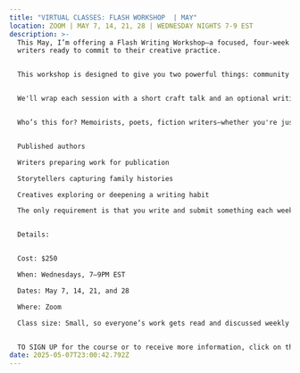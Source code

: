 ```yaml
---
title: "VIRTUAL CLASSES: FLASH WORKSHOP  | MAY"
location: ZOOM | MAY 7, 14, 21, 28 | WEDNESDAY NIGHTS 7-9 EST
description: >-
  This May, I’m offering a Flash Writing Workshop—a focused, four-week space for
  writers ready to commit to their creative practice.


  This workshop is designed to give you two powerful things: community and accountability. Each week, your writing will be the heart of our work. You'll submit anything from one paragraph to three pages, and we’ll spend the bulk of class offering thoughtful, supportive feedback on each submission.


  We'll wrap each session with a short craft talk and an optional writing prompt to spark new ideas for the following week. Prompts are there to inspire—but you’re always welcome to follow your own creative path.


  Who’s this for? Memoirists, poets, fiction writers—whether you're just starting out, working on a draft, or returning to a project that’s been calling your name. Past participants have included:


  Published authors

  Writers preparing work for publication

  Storytellers capturing family histories

  Creatives exploring or deepening a writing habit

  The only requirement is that you write and submit something each week.


  Details:


  Cost: $250

  When: Wednesdays, 7–9PM EST

  Dates: May 7, 14, 21, and 28

  Where: Zoom

  Class size: Small, so everyone’s work gets read and discussed weekly


  TO SIGN UP for the course or to receive more information, click on the CONTACT section of this website and drop me a note.
date: 2025-05-07T23:00:42.792Z
---
```

